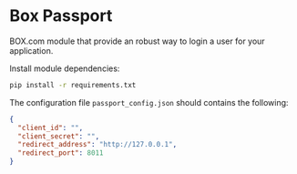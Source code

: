 # Box Passport
BOX.com module that provide an robust way to login a user for your application.

Install module dependencies:
```bash
pip install -r requirements.txt
```

The configuration file `passport_config.json` should contains the following:
```json
{
  "client_id": "",
  "client_secret": "",
  "redirect_address": "http://127.0.0.1",
  "redirect_port": 8011
}
```
